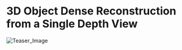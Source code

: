 # 3D Object Dense Reconstruction from a Single Depth View
![Teaser_Image](https://github.com/Yang7879/3D-RecGAN-extended/blob/master/3D-RecGAN%2B%2B_sample.png)
